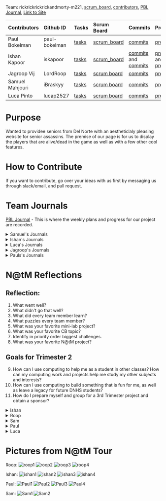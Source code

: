 

Team: rickrickrickrickandmorty-m221, [scrum_board](https://github.com/paul-bokelman/m221/projects/1), [contributors](https://github.com/paul-bokelman/m221/graphs/contributors), [PBL Journal](https://docs.google.com/document/d/18HXRgCK03j-oEDDNULipVbmPbQST__IhFfyIKpCGtlQ/edit?usp=sharing), [Link to Site](http://m221.tk/)

| Contributors            | Github ID       | Tasks  | Scrum Board | Commits | Profile |
| :------------   |:--------------- | :----- | :---------- | :------ | :------ |
| Paul Bokelman   | paul-bokelman | [tasks](https://github.com/paul-bokelman/m221/issues?q=is%3Aopen+assignee%3Apaul-bokelman)  | [scrum_board](https://github.com/paul-bokelman/m221/projects/1?card_filter_query=assignee%3Apaul-bokelman) | [commits](https://github.com/paul-bokelman/m221/commits?author=paul-bokelman) | [profile](https://github.com/paul-bokelman) |
| Ishan Kapoor    | iskapoor      | [tasks](https://github.com/paul-bokelman/m221/issues?q=is%3Aopen+assignee%3Aiskapoor)       | [scrum_board](https://github.com/paul-bokelman/m221/projects/1?card_filter_query=assignee%3Aiskapoor) | [commits](https://github.com/paul-bokelman/m221/commits?author=iskapoor) and [commits](https://github.com/paul-bokelman/m221/commits?author=Eshan21) | [profile](https://github.com/iskapoor) and [profile](https://github.com/Eshan21)|
| Jagroop Vij     | LordRoop      | [tasks](https://github.com/paul-bokelman/m221/issues?q=is%3Aopen+assignee%3ALordRoop)       | [scrum board](https://github.com/paul-bokelman/m221/projects/1?card_filter_query=assignee%3Alordroop) | [commits](https://github.com/paul-bokelman/m221/commits?author=LordRoop) | [profile](https://github.com/LordRoop) |
| Samuel Mahjouri | iBraskyy      | [tasks](https://github.com/paul-bokelman/m221/issues?q=is%3Aopen+assignee%3AiBraskyy)       | [scrum board](https://github.com/paul-bokelman/m221/projects/1?card_filter_query=assignee%3AiBraskyy) | [commits](https://github.com/paul-bokelman/m221/commits?author=iBraskyy) | [profile](https://github.com/iBraskyy) |
| Luca Pinto      | lucap2527     | [tasks](https://github.com/paul-bokelman/m221/issues?q=is%3Aopen+assignee%3Alucap2527)      | [scrum board](https://github.com/paul-bokelman/m221/projects/1?card_filter_query=assignee%3Alucap2527) | [commits](https://github.com/paul-bokelman/m221/commits?author=luca2527) | [profile](https://github.com/lucap2527) |


# Purpose

Wanted to providee seniors from Del Norte with an aestheticlaly pleasing website for senior assassins. The premise of our page is for us to display the players that are alive/dead in the game as well as with a few other cool features. 

# How to Contribute

If you want to contribute, go over your ideas with us first by messaging us through slack/email, and pull request.

# Team Journals


[PBL Journal](https://docs.google.com/document/d/18HXRgCK03j-oEDDNULipVbmPbQST__IhFfyIKpCGtlQ/edit?usp=sharing) - This is where the weekly plans and progress for our project are recorded.

<details>
<summary>Samuel's Journals</summary>
<br>

[Sam's Test Corrections Journal](https://docs.google.com/document/d/1J4m888ltQZlV-p-JNlWyx65KKhqEcEW78RdUCDcRjAw/edit?usp=sharing)

[Sam's Tech Talk Notes Journal](https://docs.google.com/document/d/13WPnSnMtUL4bnp5dOZ6WDeoVuI1OcW0uZbBc3tLvT2U/edit?usp=sharing)

</details>

<details>
<summary>Ishan's Journals</summary>
<br>

[Ishan Kapoor's Journal](https://docs.google.com/document/d/1bvbj6aZrAFg77SxrK15v2gJzfe5qRikamzlIsG5Nwc8/edit?usp=sharing)
  
</details>

</details>

<details>
<summary>Luca's Journals</summary>
<br>

[Luca Pinto Journal](https://docs.google.com/document/d/1o6jel5V2YsOTTnGLbwFYh2T1PtHx-hJ2KlFS8i6V_qs/edit?usp=sharing)

</details>

<details>
<summary>Jagroop's Journals</summary>
<br>

[Jagroop's Tech Talk Notes](https://docs.google.com/document/d/1IRCmN5pN-XwPg-95OPInClvOLiPKVoRwjU31HO49Sus/edit)

[Jagroop's Ticket of the Week](https://github.com/paul-bokelman/m221/issues/8)
  
</details>

<details>
<summary>Pauls's Journals</summary>
<br>
 
[Paul's Journal](https://docs.google.com/document/d/12QFLbm3LEl3rWMRoM3ZKEnSf0CLwelTJDJ3ESmEY55M/edit#heading=h.pkw01rg8bsdy)
  
</details>
  




</details>

# N@tM Reflections
  
## Reflection:
1. What went well?
2. What didn't go that well?
3. What did every team member learn?
4. What puzzles every team member?
5. What was your favorite mini-lab project?
6. What was your favorite CB topic?
7. Identify in priority order biggest challenges.
8. What was your favorite N@tM project? 

## Goals for Trimester 2 
9. How can I use computing to help me as a student in other classes? How can my computing work and projects help me study my other subjects and interests?
10. How can I use computing to build something that is fun for me, as well as leave a legacy for future DNHS students?
11. How do I prepare myself and group for a 3rd Trimester project and obtain a sponsor? 

<details>
<summary>Ishan</summary>
<br>
  
  1. Despite our struggles across the Tri, we were able to create a finished product with a database, leaderboard, and alive/dead players page present. While it wasn't what we all expected, we did end up with a completed product and many key features are present, we were able to effectively combine the different aspects of our idea into a website format and code it in a clean and modular manner.
  2. A lot. We weren't able to coordinate at all for most of the trimester and my commits weren't counting (despite getting that fixed a few weeks in). We also ran into compilation issues and many people didn't finish the work they should have as they were messing off with low expectations as they are seniors. Overall, our team lacked working teammates and due to no one trying to work, there wasn't much work to coordinate. As such, despite my attempts, our product was far from the completed work we envisioned.
  3. I personally learned a lot about how to manage a team and try to get ineffective teammates working, through my growth mindset, near the end, we were about to coordinate and finish the presentation on our project together as a team. Roop learned how a site works in the backend and gained valuable experience in how to deploy a java site.
  4. There was a build error in maven when we tried to compile the site recently. Through the efforts of Roop, it was eventually resolved but we did struggle with it for a while.
  5. ASCII Art Lab
  6. Unit 9
  7. Learning Thymeleaf, Communication with Team, Working on PBL, Helping with Deployment
  8. Art project by Logan Brown in Design Mixed Media
  
  
</details>
  <details>
<summary>Roop</summary>
<br>
  
  1. Our project turned out very clean and polished
  2. Our communication within the group was not stellar. It definitely needed work
  3. I personally learned about the backend of websites, and how to run them. I think we all learned a bit more on how maven works and how it interacts w the code in our project deployment
  4. We were all not sure why we were getting a build error in maven. Using the tekari wrapper fixed it but we are still not sure why it wouldn't build
  5. grayscale
  6. Unit 5 was my favorite because it was the easiest to understand
  7. Deployment (I kinda made this one harder than it needed to be), Communication with the Team, Working on PBL, Collegeboard
  8. There was a really cool painting in AP Studio Drawing of a giant squid monster attacking the space needle Drawn by Sanya Sitlani
  
</details>
  <details>
<summary>Sam</summary>
<br>
  
   1. Ishan and Roop took the initiative in presenting which was awesome. It would have been even better to see Luca and Paul trying to join them as well which they did briefly but it’s ok. I’m glad we succeeded in getting deployment working and also it seemed that a lot of people were interested in our idea since they were playing senior assassins as well.
  2. I wish that I could have presented a little bit more. I didn’t get to present as much as I wanted to and I feel I would’ve done the best job out of everyone else in representing our project. Also, Luca could have presented a little bit more and that would have been perfect.
  3. Roop learned how to deploy through java for this trimester which was a very great accomplishment for our group. Ishaan learned a lot about java and the same can be said for me and Paul. I learned a lot about managing a group that doesn’t want to put any effort into working together. I don’t really know what Luca learned but I guess he learned that he should do his work.
  4. There were several weeks where all the work we turned in was beyond late. We also had really poor communication. I think we are puzzled as to how badly structured our group is. We were also puzzled as to why all the work we had done for our PBL were concepts different from the work we would be needing to do for Collegeboard. I think my biggest challenge was trying to write my database.
  5. My favorite minilab project would either have been the grayscale lab or the ascii art lab. I think the ascii art lab would actually be the best since grayscale is a part of it. It was really awesome to learn about how grayscale functions as it takes the average value of the r, g, and b in the rgb values then reassigns the pixels to that color. Then for the brightness of each pixel to correspond to the perfect character. A very cool concept in my opinion.
  6. My favorite Collegeboard topic would have been recursion and loops (unit 6) because it was also very interesting to learn about an infinite loop that would go on forever until a certain criterion (base-case) was met that would end the recursion. It was also really cool for me to code it out for a factorial loop.
  7. 1 - Frontend code- we really wanted to make a functional website with purpose and so in order to do that we would need a truly aesthetically impressive user interface.
2 - Deployment - we wanted to get deployment working so we could release our project to the public but we were having trouble with that until Roop was finally able to get it working in the last week
3 - Database - I was in charge of creating the format for the database and what information would be stored which was very fun and a great learning experience for me.
  8. My favorite N@tM project was by Jeanie Yun. She had taken red yarn and implemented that into one of her drawings in which it created a very cool effect. The piece itself was also very dark and grim but perfectly matched my taste in art.
  
</details>
  <details>
<summary>Paul</summary>
<br>
- What went well?
Throughout the trimester our team learned a great deal about the quirks and facets of everything that goes into Java web development. One thing that I think our team excelled at was the presentation of our ideas. Our presentations were very detailed and concise and they were able to convey our ideas very well. 
- What didn't go that well?
Something that didn’t go well was our group collaboration. Our team didn’t work very well together and didn’t have the chemistry that was required in order to be a successful team.
- What did every team member learn?
Something that every team member learned was how to work together when things get hard. Everyone in our team suffered from communication but overtime we evolved and worked together better and communicated more effectively. 
- What puzzles every team member?
Something that until this day still puzzles all team members is the Java database. We were never able to get the Java database and api functional because of problems that we could not overcome. The hurdles surrounding the Java database were just too tall to jump over and we ended up falling. We plan to continue working on this problem well into the second trimester.

- What was your favorite mini-lab project?
The grayscale mini lab was my favorite. The reason that this lab in particular was my favorite was because the idea of grayscaling an image fit very well into our project because we could display visually which players were in the game and which ones were not.  
- What was your favorite CB topic?
My favorite college board topic was the Loops and Recursion unit. I found this to be a very interesting unit because there are infinite possibilities that you can accomplish with these two paradigms of programming. It was a lot of fun to mess around with various algorithms that used loops and recursion and very gratifying to integrate both paradigms into our project to accomplish a goal. 
- Identify in priority order biggest challenges.
Working with the team was the number 1 challenge because no one wanted to do their tasks and constantly arguing. The second and last largest challenge was the database because I was never able to figure out how to get it to work. 
  
  
</details>
  <details>
<summary>Luca</summary>
<br>
 1. Our overall project went very well and our ability to get all the aspects done except the leaderboard due to lack of a DN database for it. We actually got most of our features done including our graybase and alive system that displays all the players by their photo (gray or normal), name and details. Our journals as well as our github appearance is also very good and we stay on top of our requirements each week with a proper, detailed read me and individual journals that are to be kept up to date each and every week.
<br>
2. Our communication as a team could’ve been a little bit better as there were situations in which we were unable to communicate with a certain person. We were able to fix this a good portion into the trimester when we made a discord and group chat where we can communicate freely and it helps get assignments done that we need help on or are confused about. Also, our leaderboard didnt get to be finished but this is because there is no del norte database to connect to, we would have to connect to one or make our own for the game which is a future goal. 
<br>
3. Luca - Learned major presenting skills such as presentation formation and deployment. Mainly worked on html CSS/front end code that is able to be viewed on the website by a user. My backend coding needs some work but overall my frontend got a lot better by using the CB quizzes/information to my personal use.
<br>
Paul - Learned a lot of back end / communication skills that were not there when the trimester first started. I worked with him to get his journal/read me work better and now it looks just fine.
<br>
Roop - Worked mainly on deployment and was able to successfully complete it within the given timeframe. During this process he learned a lot about deployment as we was in a hands on environment.
<br>
Ishaan -  Worked on backend mainly and was able to practice his backend coding by completing certain tasks such as the alive page where him and Paul were able to connect the gray scale to the front end.
<br>
Sam - Worked mainly on the organization/presentation aspect of our website which means working on the readme and a group journal for the end of the week submission. Sam got a lot of orgazational and managing practice as he basically took full responsibility of the actual appearance of our work along with me.
<br>
4. What puzzles every team member is a lack of communication with each member in the group. When one person doesn’t answer it makes it a lot harder to get difficult tasks done so a good basis for communication is required in order to get a lot of work done. This was made better about half way through the trimester when we got our communication on point and it wasn't a problem anymore.
<br>
5. My favorite mini-lab project was the ASCII art lab in which we made art of Mr. Mortensen through ASCII art. This involves the use of text and grayscale in order to compose a resemblance of someone or something. Through the process of creating this lab we learned a lot about new forms of code and different ways in which we can use code that we didn’t think were possible such as creating art. This was also a very fun experience as our group worked together to try and get this photo looking as much as Mortensen as we could possibly make it.
<br>
6. My favorite CB topic was the part about arrays which is a topic that has always been really confusing for me. Through learning in class, getting help from teammates, taking the CB quiz, and learning online I was able to understand what arrays are even though they were so confusing for a long portion of my coding life. Now I can understand them and be able to use them in my code.
<br>
7. Team work / communication / organization |   Deployment | Leaderboard database connection
<br> 
8. This would have to be Ryan’s project as it is very well done and the website traveled throughout pages very smoothly. Also, the overall presentation of the website was very good as they showed every function.
<br>
9. Computer science helps students think in a step by step process that can be used on other subjects such as an english essay getting broken down into simple, easy to understand paragraphs. Also my coding work will help me in the future if I need to program something or make for example a website for a future class.
<br>
10. Hopefully this senior assasin page one day will be used by DN students in the future who can use the website as a way to see who has the most kills or is still in the game
<br>
11. I can prepare myself by cleaning up my journals and work space on intelij for a completely new workspace and project for the next trimester. I also can learn some usefull skills such as database management which is a tough aspect of coding. In order to get a sponser we're going to have to probably pitch our group idea to a possbile sponser, without at least a start to the code it will be very hard to get one.
  
</details>
  
# Pictures from N@tM Tour

Roop:
![roop1](https://raw.githubusercontent.com/paul-bokelman/m221/master/roop1.jpg)
![roop2](https://raw.githubusercontent.com/paul-bokelman/m221/master/roop2.jpg)
![roop3](https://raw.githubusercontent.com/paul-bokelman/m221/master/roop3.jpg)
![roop4](https://raw.githubusercontent.com/paul-bokelman/m221/master/roop4.jpg)

Ishan:
![ishan1](https://raw.githubusercontent.com/paul-bokelman/m221/master/20211109_083813.jpg)
![ishan2](https://raw.githubusercontent.com/paul-bokelman/m221/master/20211109_083935.jpg)
![ishan3](https://raw.githubusercontent.com/paul-bokelman/m221/master/20211109_084048.jpg)
![ishan4](https://raw.githubusercontent.com/paul-bokelman/m221/master/20211109_084005.jpg)

Paul:
![Paul1](https://user-images.githubusercontent.com/72945168/141162846-7d120023-03c8-40a7-abb7-e3a862d7a45d.png)
![Paul2](https://user-images.githubusercontent.com/72945168/141163262-149d48fa-b4e7-40f1-a78f-bd010ff028d0.png)
![Paul3](https://user-images.githubusercontent.com/72945168/141163325-83f260eb-bf0f-4952-80b8-2aa48d9a90e5.png)
![Paul4](https://user-images.githubusercontent.com/72945168/141163331-b1639230-867b-4e2b-bba4-26ab59337a3e.png)

Sam: 
![Sam1](https://user-images.githubusercontent.com/72888867/141164530-3fa0bb31-5319-407a-b38d-7e5d89a28923.png)
![Sam2](https://user-images.githubusercontent.com/72888867/141164719-4e09a3cf-d232-489d-8b11-5c60295595f9.png)



